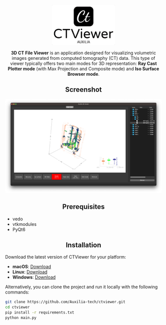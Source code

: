 <div align="center">
  <p>
      <img width="40%" src="icons/ctviewer.png" alt="CTViewer Banner"></a>
  </p>

**3D CT File Viewer** is an application designed for visualizing volumetric images generated from computed tomography (CT) data. This type of viewer typically offers two main modes for 3D representation: **Ray Cast Plotter mode** (with Max Projection and Composite mode) and **Iso Surface Browser mode**.
</div>

## <div align="center">Screenshot</div>

![Project Screenshot](images/Screenshot.png)

## <div align="center">Prerequisites</div>

- vedo
- vtkmodules
- PyQt6
  
## <div align="center">Installation</div>

Download the latest version of CTViewer for your platform:

- **macOS**: [Download](https://drive.google.com/file/d/1ckr-RRclwIbHn7qd3RRDXyP9J4OaAzdp/view?usp=sharing)
- **Linux**: [Download](#)
- **Windows**: [Download](#)

Alternatively, you can clone the project and run it locally with the following commands:

```bash
git clone https://github.com/Auxilia-tech/ctviewer.git
cd ctviewer
pip install -r requirements.txt
python main.py
